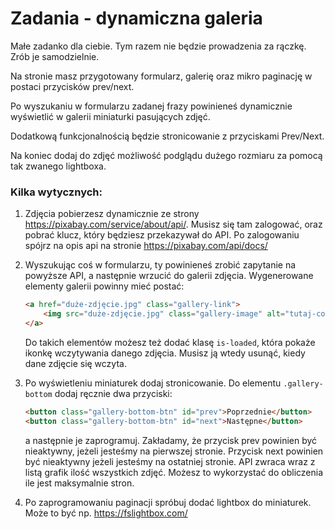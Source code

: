 # Zadania - dynamiczna galeria

Małe zadanko dla ciebie. Tym razem nie będzie prowadzenia za rączkę. Zrób je samodzielnie.

Na stronie masz przygotowany formularz, galerię oraz mikro paginację w postaci przycisków prev/next.

Po wyszukaniu w formularzu zadanej frazy powinieneś dynamicznie wyświetlić w galerii miniaturki pasujących zdjęć.

Dodatkową funkcjonalnością będzie stronicowanie z przyciskami Prev/Next.

Na koniec dodaj do zdjęć możliwość podglądu dużego rozmiaru za pomocą tak zwanego lightboxa.

### Kilka wytycznych:
1. Zdjęcia pobierzesz dynamicznie ze strony https://pixabay.com/service/about/api/. Musisz się tam zalogować, oraz pobrać klucz, który będziesz przekazywał do API. Po zalogowaniu spójrz na opis api na stronie https://pixabay.com/api/docs/

2. Wyszukując coś w formularzu, ty powinieneś zrobić zapytanie na powyższe API, a następnie wrzucić do galerii zdjęcia. Wygenerowane elementy galerii powinny mieć postać:
    ```html
    <a href="duże-zdjęcie.jpg" class="gallery-link">
        <img src="duże-zdjęcie.jpg" class="gallery-image" alt="tutaj-cokolwiek-ze-zwracanych-danych">
    </a>
    ```
    Do takich elementów możesz też dodać klasę `is-loaded`, która pokaże ikonkę wczytywania danego zdjęcia. Musisz ją wtedy usunąć, kiedy dane zdjęcie się wczyta.

3. Po wyświetleniu miniaturek dodaj stronicowanie. Do elementu `.gallery-bottom` dodaj ręcznie dwa przyciski:
    ```html
    <button class="gallery-bottom-btn" id="prev">Poprzednie</button>
    <button class="gallery-bottom-btn" id="next">Następne</button>
    ```
    a następnie je zaprogramuj. Zakładamy, że przycisk prev powinien być nieaktywny, jeżeli jesteśmy na pierwszej stronie. Przycisk next powinien być nieaktywny jeżeli jesteśmy na ostatniej stronie. API zwraca wraz z listą grafik ilość wszystkich zdjęć. Możesz to wykorzystać do obliczenia ile jest maksymalnie stron.

4. Po zaprogramowaniu paginacji spróbuj dodać lightbox do miniaturek. Może to być np. https://fslightbox.com/